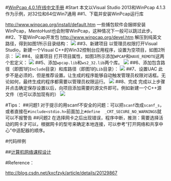 #[WinPcap 4.0.1在线中文手册][0]
#Start
本文以Visual Studio 2013和WinPcap 4.1.3作为示例，对32位和64位Win7通用
##1、下载并安装WinPcap运行库

http://www.winpcap.org/install/default.htm
一些捕包软件会捆绑安装WinPcap，MentoHust也会附带WinPcap，这种情况下一般可以跳过此步。
##2、下载WinPcap开发包
http://www.winpcap.org/devel.htm
解压到纯英文路径，得到如图1所示目录结构：
![][1]
##3、新建项目
以管理员权限打开Visual Studio，新建一个Visual C++的Win32控制台应用程序，设置为空项目，如图2所示：
![][2]
##4、设置项目
打开项目属性，如图3所示添加`WPCAP`和`HAVE_REMOTE`这两个宏定义：
![][3]
##5、添加`wpcap.lib`和`ws2_32.lib`两个库。
![][4]
##6、添加包含路径（即图1的`Include`目录）和库路径（即图1的`Lib`目录）：
![][5]
##7、设置UAC
此步不是必须的，但是推荐设置。让生成的程序能够自动触发管理员权限对话框。无论如何，最终生成的程序都需要以管理员权限运行。
![][6]
##8、完成
完成以上步骤并点击确定保存设置以后，向项目添加需要的源文件即可。例如新建一个C++源文件（也可以添加现有的）
![][7]




#Tips：
##问题1
对于提示的用scanf不安全的问题：可以把`scanf`改成`scanf_s`，或者直接在`#include<stdio.h>`前面加上`#define  _CRT_SECURE_NO_WARNINGS`就可以不报警告
##问题2
在选择网卡之后出现错误，程序中断，推测：需要选择活动的网卡才可以，根据网卡的型号来确定本地连接，可以参考“打开网络和共享中心”中适配器的顺序。

#代码样例

##[计算机网络课程设计][8]

#Reference：

http://blog.csdn.net/kxcfzyk/article/details/20129867


[0]: http://www.ferrisxu.com/WinPcap/html/index.html "WinPcap 4.0.1在线中文手册"
[1]: http://www.findspace.name/wp-content/uploads/2015/06/winpcap1.png
[2]: http://www.findspace.name/wp-content/uploads/2015/06/winpcap2.png
[3]: http://www.findspace.name/wp-content/uploads/2015/06/winpcap3.png
[4]: http://www.findspace.name/wp-content/uploads/2015/06/winpcap4.png
[5]: http://www.findspace.name/wp-content/uploads/2015/06/winpcap5.png
[6]: http://www.findspace.name/wp-content/uploads/2015/06/winpcap6.png
[7]: http://www.findspace.name/wp-content/uploads/2015/06/winpcap7.png
[8]: http://www.findspace.name/easycoding/881 